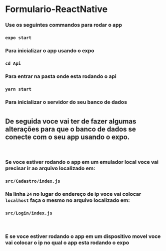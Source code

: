 ﻿# Formulario-ReactNative

### Use os seguintes commandos para rodar o app

### `expo start`
### Para inicializar o app usando o expo

### `cd Api`
### Para entrar na pasta onde esta rodando o api

### `yarn start`
### Para inicializar o servidor do seu banco de dados

#

## De seguida voce vai ter de fazer algumas alterações para que o banco de dados se conecte com o seu app usando o expo.

<br/>

### Se voce estiver rodando o app em um emulador local voce vai precisar ir ao arquivo localizado em: 
### `src/Cadastro/index.js` 

### Na linha `24` no lugar do endereço de ip voce vai colocar `localhost` faça o mesmo no arquivo localizado em:
### `src/Login/index.js`

<br/>

### E se voce estiver rodando o app em um dispositivo movel voce vai colocar o ip no qual o app esta rodando o expo

#
